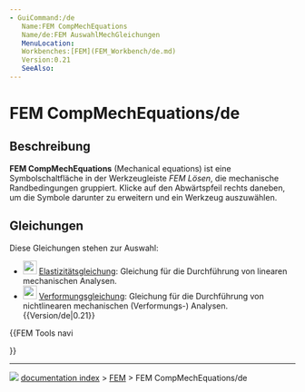 ```yaml
---
- GuiCommand:/de
   Name:FEM CompMechEquations
   Name/de:FEM AuswahlMechGleichungen
   MenuLocation:
   Workbenches:[FEM](FEM_Workbench/de.md)
   Version:0.21
   SeeAlso:
---
```


# FEM CompMechEquations/de



## Beschreibung

**FEM CompMechEquations** (Mechanical equations) ist eine Symbolschaltfläche in der Werkzeugleiste *FEM Lösen*, die mechanische Randbedingungen gruppiert. Klicke auf den Abwärtspfeil rechts daneben, um die Symbole darunter zu erweitern und ein Werkzeug auszuwählen.



## Gleichungen

Diese Gleichungen stehen zur Auswahl:

-   <img alt="" src=images/FEM_EquationElasticity.svg  style="width:24px;"> [Elastizitätsgleichung](FEM_EquationElasticity/de.md): Gleichung für die Durchführung von linearen mechanischen Analysen.
-   <img alt="" src=images/FEM_EquationDeformation.svg  style="width:24px;"> [Verformungsgleichung](FEM_EquationDeformation/de.md): Gleichung für die Durchführung von nichtlinearen mechanischen (Verformungs-) Analysen. {{Version/de|0.21}}





{{FEM Tools navi

}}



---
![](images/Button_right.svg) [documentation index](../README.md) > [FEM](Category_FEM.md) > FEM CompMechEquations/de
